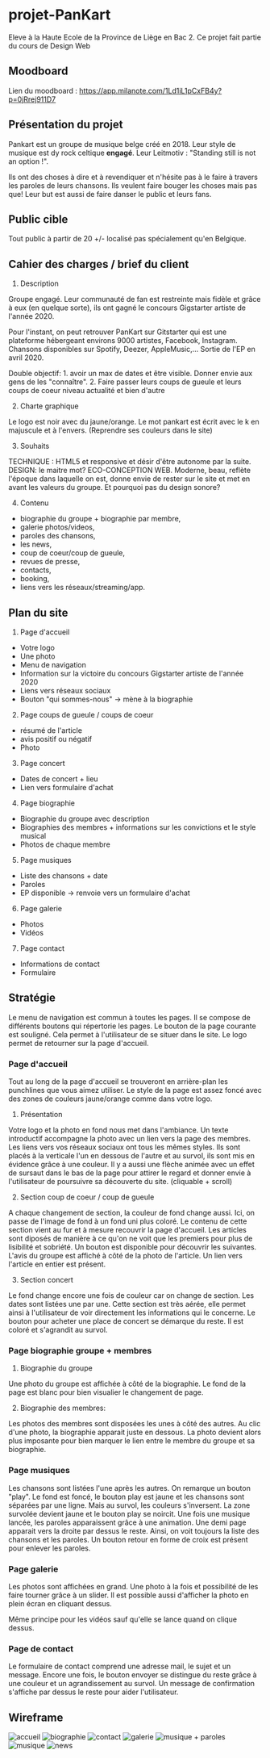 # projet-PanKart
Eleve à la Haute Ecole de la Province de Liège en Bac 2. Ce projet fait partie du cours de Design Web 

## Moodboard
Lien du moodboard : https://app.milanote.com/1Ld1iL1pCxFB4y?p=0jRrej911D7

## Présentation du projet 
Pankart est un groupe de musique belge créé en 2018. Leur style de musique est dy rock celtique **engagé**. Leur Leitmotiv : "Standing still is not an option !".
 
Ils ont des choses à dire et à revendiquer et n'hésite pas à le faire à travers les paroles de leurs chansons. 
Ils veulent faire bouger les choses mais pas que! Leur but est aussi de faire danser le public et leurs fans.

## Public cible
Tout public à partir de 20 +/- localisé pas spécialement qu'en Belgique.   

## Cahier des charges / brief du client
 
1. Description 

 Groupe engagé. Leur communauté de fan est restreinte mais fidèle et grâce à eux (en quelque sorte), ils ont gagné le concours Gigstarter artiste de l'année 2020.
 
 Pour l'instant, on peut retrouver PanKart sur Gitstarter qui est une plateforme hébergeant environs 9000 artistes, Facebook, Instagram.
 Chansons disponibles sur Spotify, Deezer, AppleMusic,... Sortie de l'EP en avril 2020.
 
 Double objectif: 1. avoir un max de dates et être visible. Donner envie aux gens de les "connaître". 2. Faire passer leurs coups de gueule et leurs coups de coeur niveau actualité et bien d'autre
 
2. Charte graphique

 Le logo est noir avec du jaune/orange. Le mot pankart est écrit avec le k en majuscule et à l'envers.  (Reprendre ses couleurs dans le site)
 
3. Souhaits

 TECHNIQUE : HTML5 et responsive et désir d'être autonome par la suite.
 DESIGN: le maitre mot? ECO-CONCEPTION WEB. Moderne, beau, reflète l'époque dans laquelle on est, donne envie de rester sur le site et met en avant les valeurs du groupe.
 Et pourquoi pas du design sonore?
 
 4. Contenu
 
 * biographie du groupe + biographie par membre, 
 * galerie photos/videos, 
 * paroles des chansons, 
 * les news, 
 * coup de coeur/coup de gueule,  
 * revues de presse, 
 * contacts, 
 * booking, 
 * liens vers les réseaux/streaming/app.
 
## Plan du site 
1. Page d'accueil 
* Votre logo
* Une photo
* Menu de navigation
* Information sur la victoire du concours Gigstarter artiste de l'année 2020
* Liens vers réseaux sociaux
* Bouton "qui sommes-nous" -> mène à la biographie
    
2. Page coups de gueule / coups de coeur
* résumé de l'article
* avis positif ou négatif
* Photo

3. Page concert
* Dates de concert + lieu
* Lien vers formulaire d'achat
    
4. Page biographie 
* Biographie du groupe avec description
* Biographies des membres + informations sur les convictions et le style musical
* Photos de chaque membre

5. Page musiques
* Liste des chansons + date 
* Paroles 
* EP disponible -> renvoie vers un formulaire d'achat
    
6. Page galerie
* Photos 
* Vidéos

7. Page contact
* Informations de contact
* Formulaire


## Stratégie
Le menu de navigation est commun à toutes les pages. Il se compose de différents boutons qui répertorie les pages. 
Le bouton de la page courante est souligné. Cela permet à l'utilisateur de se situer dans le site.
Le logo permet de retourner sur la page d'accueil.
 
### Page d'accueil
Tout au long de la page d'accueil se trouveront en arrière-plan les punchlines que vous aimez utiliser.
Le style de la page est assez foncé avec des zones de couleurs jaune/orange comme dans votre logo. 

   1. Présentation

Votre logo et la photo en fond nous met dans l'ambiance. Un texte introductif accompagne la photo avec un lien vers la page des membres.
Les liens vers vos réseaux sociaux ont tous les mêmes styles. Ils sont placés à la verticale l'un en dessous de l'autre et au survol, ils sont mis en évidence grâce à une couleur.
Il y a aussi une flèche animée avec un effet de sursaut dans le bas de la page pour attirer le regard et donner envie à l'utilisateur de poursuivre sa découverte du site. (cliquable + scroll)
        
   2. Section coup de coeur / coup de gueule

A chaque changement de section, la couleur de fond change aussi. Ici, on passe de l'image de fond à un fond uni plus coloré.
Le contenu de cette section vient au fur et à mesure recouvrir la page d'accueil.
Les articles sont diposés de manière à ce qu'on ne voit que les premiers pour plus de lisibilité et sobriété. Un bouton est disponible pour découvrir les suivantes.
L'avis du groupe est affiché à côté de la photo de l'article. Un lien vers l'article en entier est présent.
        
   3. Section concert

Le fond change encore une fois de couleur car on change de section.
Les dates sont listées une par une. Cette section est très aérée, elle permet ainsi à l'utilisateur de voir directement les informations qui le concerne.
Le bouton pour acheter une place de concert se démarque du reste. Il est coloré et s'agrandit au survol.    
        
### Page biographie groupe + membres
1. Biographie du groupe

Une photo du groupe est affichée à côté de la biographie. Le fond de la page est blanc pour bien visualier le changement de page. 
        
2. Biographie des membres:

Les photos des membres sont disposées les unes à côté des autres. Au clic d'une photo, la biographie apparait juste en dessous. 
La photo devient alors plus imposante pour bien marquer le lien entre le membre du groupe et sa biographie.
       
### Page musiques
Les chansons sont listées l'une après les autres. On remarque un bouton "play".
Le fond est foncé, le bouton play est jaune et les chansons sont séparées par une ligne. Mais au survol, les couleurs s'inversent. 
La zone survolée devient jaune et le bouton play se noircit.
Une fois une musique lancée, les paroles apparaissent grâce à une animation. Une demi page apparait vers la droite par dessus le reste. 
Ainsi, on voit toujours la liste des chansons et les paroles. Un bouton retour en forme de croix est présent pour enlever les paroles.

### Page galerie 
Les photos sont affichées en grand. Une photo à la fois et possibilité de les faire tourner grâce à un slider. 
Il est possible aussi d'afficher la photo en plein écran en cliquant dessus.

Même principe pour les vidéos sauf qu'elle se lance quand on clique dessus.

### Page de contact
Le formulaire de contact comprend une adresse mail, le sujet et un message. Encore une fois, le bouton envoyer se distingue du reste grâce à une couleur et un agrandissement au survol.
Un message de confirmation s'affiche par dessus le reste pour aider l'utilisateur.

## Wireframe
![accueil](https://user-images.githubusercontent.com/73905589/112599922-d343f800-8e10-11eb-9fa3-62696c994fad.png)
![biographie](https://user-images.githubusercontent.com/73905589/112599929-d50dbb80-8e10-11eb-9062-f514d01b19d5.png)
![contact](https://user-images.githubusercontent.com/73905589/112599935-d63ee880-8e10-11eb-9e5b-950d3d0f6584.png)
![galerie](https://user-images.githubusercontent.com/73905589/112599937-d6d77f00-8e10-11eb-8b07-3b5419a299bb.png)
![musique + paroles](https://user-images.githubusercontent.com/73905589/112599938-d7701580-8e10-11eb-98ff-cf6dc1015f93.png)
![musique](https://user-images.githubusercontent.com/73905589/112599941-d808ac00-8e10-11eb-8584-7f3322c41a88.png)
![news](https://user-images.githubusercontent.com/73905589/112599942-d8a14280-8e10-11eb-97f0-fdd293506a59.png)
